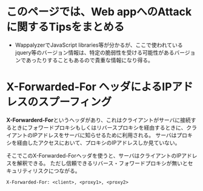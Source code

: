 # このページでは、Web appへのAttackに関するTipsをまとめる

- WappalyzerでJavaScript libraries等が分かるが、ここで使われているjquery等のバージョン情報は、特定の脆弱性を受ける可能性があるバージョンであったりすることもあるので貴重な情報になり得る。

# X-Forwarded-For ヘッダによるIPアドレスのスプーフィング
**X-Forwarderd-For**というヘッダがあり、これはクライアントがサーバに接続するときにフォワードプロキシもしくはリバースプロキシを経由するときに、クライアントのIPアドレスをサーバに知らせるために利用される。
サーバはプロキシを経由したアクセスにおいて、プロキシのIPアドレスしか見ていない。

そこでこのX-Forwarded-Forヘッダを使うと、サーバはクライアントのIPアドレスを解釈できる。
ただし信頼できるリバース・フォワードプロキシが無いとセキュリティリスクにつながる。

```
X-Forwarded-For: <client>, <proxy1>, <proxy2>
```